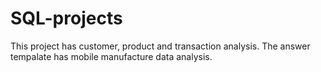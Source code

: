 # SQL-projects
This project has customer, product and transaction analysis.
The answer tempalate has mobile manufacture data analysis.
